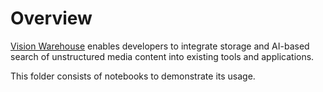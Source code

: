 # Overview

[Vision Warehouse](https://cloud.google.com/vision-ai/docs/warehouse-overview) enables developers to integrate storage and AI-based search of unstructured media content into existing tools and applications.

This folder consists of notebooks to demonstrate its usage.
